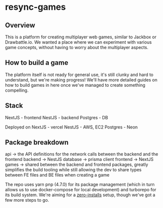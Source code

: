 # resync-games

## Overview
This is a platform for creating multiplayer web games, similar to Jackbox or Drawbattle.io. We wanted a place where we can experiment with various game concepts, without having to worry about the multiplayer aspects.

## How to build a game
The platform itself is not ready for general use, it's still clunky and hard to understand, but we're making progress! We'll have more detailed guides on how to build games in here once we've managed to create something compelling.

## Stack
NextJS - frontend
NestJS - backend
Postgres - DB

Deployed on
NextJS - vercel
NestJS - AWS, EC2
Postgres - Neon

## Package breakdown
api -> the API definitions for the network calls between the backend and the frontend
backend -> NestJS
database -> prisma client
frontend -> NextJS
games -> shared between the backend and frontend packages, greatly simplifies the build tooling while still allowing the dev to share types between FE files and BE files when creating a game

The repo uses yarn pnp (4.7.0) for its package management (which in turn allows us to use docker-compose for local development) and turborepo for its build system. We're aiming for a [zero-installs](https://yarnpkg.com/features/caching) setup, though we've got a few more steps to go.
